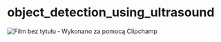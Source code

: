 # object_detection_using_ultrasound

![Film bez tytułu ‐ Wykonano za pomocą Clipchamp](https://user-images.githubusercontent.com/66975542/195387139-7b1422d5-ba78-4265-921c-b9f073a7cb0c.gif)

